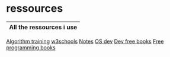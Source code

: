 # ressources
All the ressources i use|
-|
[Algorithm training](http://www.france-ioi.org/)
[w3schools](https://www.w3schools.com/)
[Notes](https://goalkicker.com/)
[OS dev](https://wiki.osdev.org/Main_Page)
[Dev free books](https://devfreebooks.github.io/)
[Free programming books](https://github.com/EbookFoundation/free-programming-books)
